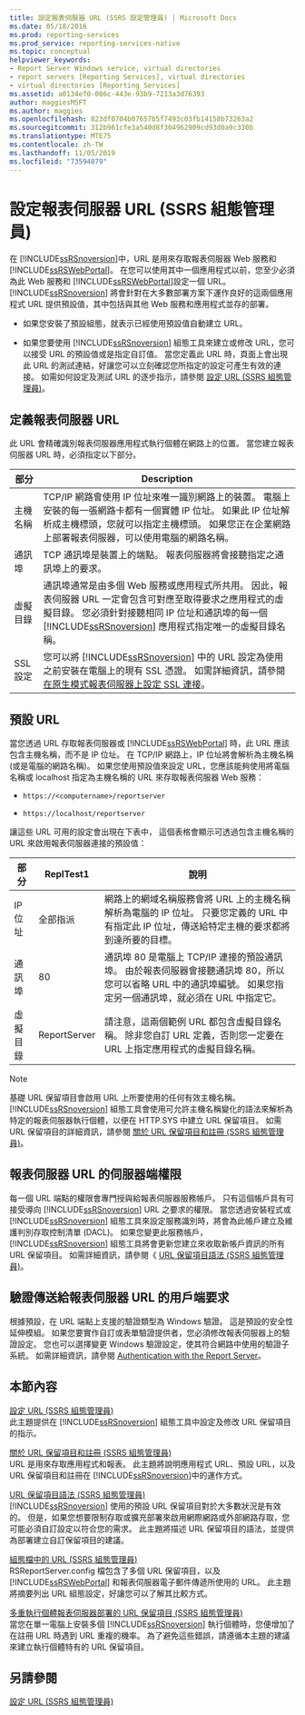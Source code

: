 ```yaml
---
title: 設定報表伺服器 URL (SSRS 設定管理員) | Microsoft Docs
ms.date: 05/18/2016
ms.prod: reporting-services
ms.prod_service: reporting-services-native
ms.topic: conceptual
helpviewer_keywords:
- Report Server Windows service, virtual directories
- report servers [Reporting Services], virtual directories
- virtual directories [Reporting Services]
ms.assetid: a0134ef0-086c-443e-93b9-7213a3d76393
author: maggiesMSFT
ms.author: maggies
ms.openlocfilehash: 823df0704b07657b5f7493c03fb14158b73263a2
ms.sourcegitcommit: 312b961cfe3a540d8f304962909cd93d0a9c330b
ms.translationtype: MTE75
ms.contentlocale: zh-TW
ms.lasthandoff: 11/05/2019
ms.locfileid: "73594079"
---
```

# <a name="configure-report-server-urls--ssrs-configuration-manager"></a>設定報表伺服器 URL (SSRS 組態管理員)
  在 [!INCLUDE[ssRSnoversion](../../includes/ssrsnoversion-md.md)]中，URL 是用來存取報表伺服器 Web 服務和 [!INCLUDE[ssRSWebPortal](../../includes/ssrswebportal.md)]。 在您可以使用其中一個應用程式以前，您至少必須為此 Web 服務和 [!INCLUDE[ssRSWebPortal](../../includes/ssrswebportal.md)]設定一個 URL。 [!INCLUDE[ssRSnoversion](../../includes/ssrsnoversion-md.md)] 將會針對在大多數部署方案下運作良好的這兩個應用程式 URL 提供預設值，其中包括與其他 Web 服務和應用程式並存的部署。  
  
-   如果您安裝了預設組態，就表示已經使用預設值自動建立 URL。  
  
-   如果您要使用 [!INCLUDE[ssRSnoversion](../../includes/ssrsnoversion-md.md)] 組態工具來建立或修改 URL，您可以接受 URL 的預設值或是指定自訂值。 當您定義此 URL 時，頁面上會出現此 URL 的測試連結，好讓您可以立刻確認您所指定的設定可產生有效的連接。 如需如何設定及測試 URL 的逐步指示，請參閱 [設定 URL &#40;SSRS 組態管理員&#41;](../../reporting-services/install-windows/configure-a-url-ssrs-configuration-manager.md)。  
  
## <a name="defining-a-report-server-url"></a>定義報表伺服器 URL  
 此 URL 會精確識別報表伺服器應用程式執行個體在網路上的位置。 當您建立報表伺服器 URL 時，必須指定以下部分。  
  
|部分|Description|  
|----------|-----------------|  
|主機名稱|TCP/IP 網路會使用 IP 位址來唯一識別網路上的裝置。 電腦上安裝的每一張網路卡都有一個實體 IP 位址。 如果此 IP 位址解析成主機標頭，您就可以指定主機標頭。 如果您正在企業網路上部署報表伺服器，可以使用電腦的網路名稱。|  
|通訊埠|TCP 通訊埠是裝置上的端點。 報表伺服器將會接聽指定之通訊埠上的要求。|  
|虛擬目錄|通訊埠通常是由多個 Web 服務或應用程式所共用。 因此，報表伺服器 URL 一定會包含可對應至取得要求之應用程式的虛擬目錄。 您必須針對接聽相同 IP 位址和通訊埠的每一個 [!INCLUDE[ssRSnoversion](../../includes/ssrsnoversion-md.md)] 應用程式指定唯一的虛擬目錄名稱。|  
|SSL 設定|您可以將 [!INCLUDE[ssRSnoversion](../../includes/ssrsnoversion-md.md)] 中的 URL 設定為使用之前安裝在電腦上的現有 SSL 憑證。 如需詳細資訊，請參閱 [在原生模式報表伺服器上設定 SSL 連接](../../reporting-services/security/configure-ssl-connections-on-a-native-mode-report-server.md)。|  
  
## <a name="default-urls"></a>預設 URL  
 當您透過 URL 存取報表伺服器或 [!INCLUDE[ssRSWebPortal](../../includes/ssrswebportal.md)] 時，此 URL 應該包含主機名稱，而不是 IP 位址。 在 TCP/IP 網路上，IP 位址將會解析為主機名稱 (或是電腦的網路名稱)。 如果您使用預設值來設定 URL，您應該能夠使用將電腦名稱或 localhost 指定為主機名稱的 URL 來存取報表伺服器 Web 服務：  
  
-   `https://<computername>/reportserver`  
  
-   `https://localhost/reportserver`  
  
 讓這些 URL 可用的設定會出現在下表中， 這個表格會顯示可透過包含主機名稱的 URL 來啟用報表伺服器連接的預設值：  
  
|部分|ReplTest1|說明|  
|----------|-----------|-----------------|  
|IP 位址|全部指派|網路上的網域名稱服務會將 URL 上的主機名稱解析為電腦的 IP 位址。 只要您定義的 URL 中有指定此 IP 位址，傳送給特定主機的要求都將到達所要的目標。|  
|通訊埠|80|通訊埠 80 是電腦上 TCP/IP 連接的預設通訊埠。 由於報表伺服器會接聽通訊埠 80，所以您可以省略 URL 中的通訊埠編號。 如果您指定另一個通訊埠，就必須在 URL 中指定它。|  
|虛擬目錄|ReportServer|請注意，這兩個範例 URL 都包含虛擬目錄名稱。 除非您自訂 URL 定義，否則您一定要在 URL 上指定應用程式的虛擬目錄名稱。|  
  
> [!NOTE]  
>  基礎 URL 保留項目會啟用 URL 上所要使用的任何有效主機名稱。 [!INCLUDE[ssRSnoversion](../../includes/ssrsnoversion-md.md)] 組態工具會使用可允許主機名稱變化的語法來解析為特定的報表伺服器執行個體，以便在 HTTP.SYS 中建立 URL 保留項目。 如需 URL 保留項目的詳細資訊，請參閱 [關於 URL 保留項目和註冊 &#40;SSRS 組態管理員&#41;](../../reporting-services/install-windows/about-url-reservations-and-registration-ssrs-configuration-manager.md)。  
  
## <a name="server-side-permissions-on-a-report-server-url"></a>報表伺服器 URL 的伺服器端權限  
 每一個 URL 端點的權限會專門授與給報表伺服器服務帳戶。 只有這個帳戶具有可接受導向 [!INCLUDE[ssRSnoversion](../../includes/ssrsnoversion-md.md)] URL 之要求的權限。 當您透過安裝程式或 [!INCLUDE[ssRSnoversion](../../includes/ssrsnoversion-md.md)] 組態工具來設定服務識別時，將會為此帳戶建立及維護判別存取控制清單 (DACL)。 如果您變更此服務帳戶， [!INCLUDE[ssRSnoversion](../../includes/ssrsnoversion-md.md)] 組態工具將會更新您建立來收取新帳戶資訊的所有 URL 保留項目。 如需詳細資訊，請參閱《 [URL 保留項目語法 &#40;SSRS 組態管理員&#41;](../../reporting-services/install-windows/url-reservation-syntax-ssrs-configuration-manager.md)。  
  
## <a name="authenticating-client-requests-sent-to-a-report-server-url"></a>驗證傳送給報表伺服器 URL 的用戶端要求  
 根據預設，在 URL 端點上支援的驗證類型為 Windows 驗證。 這是預設的安全性延伸模組。 如果您要實作自訂或表單驗證提供者，您必須修改報表伺服器上的驗證設定。 您也可以選擇變更 Windows 驗證設定，使其符合網路中使用的驗證子系統。 如需詳細資訊，請參閱 [Authentication with the Report Server](../../reporting-services/security/authentication-with-the-report-server.md)。  
  
## <a name="in-this-section"></a>本節內容  
 [設定 URL &#40;SSRS 組態管理員&#41;](../../reporting-services/install-windows/configure-a-url-ssrs-configuration-manager.md)  
 此主題提供在 [!INCLUDE[ssRSnoversion](../../includes/ssrsnoversion-md.md)] 組態工具中設定及修改 URL 保留項目的指示。  
  
 [關於 URL 保留項目和註冊 &#40;SSRS 組態管理員&#41;](../../reporting-services/install-windows/about-url-reservations-and-registration-ssrs-configuration-manager.md)  
 URL 是用來存取應用程式和報表。 此主題將說明應用程式 URL、預設 URL，以及 URL 保留項目和註冊在 [!INCLUDE[ssRSnoversion](../../includes/ssrsnoversion-md.md)]中的運作方式。  
  
 [URL 保留項目語法 &#40;SSRS 組態管理員&#41;](../../reporting-services/install-windows/url-reservation-syntax-ssrs-configuration-manager.md)  
 [!INCLUDE[ssRSnoversion](../../includes/ssrsnoversion-md.md)] 使用的預設 URL 保留項目對於大多數狀況是有效的。 但是，如果您想要限制存取或擴充部署來啟用網際網路或外部網路存取，您可能必須自訂設定以符合您的需求。 此主題將描述 URL 保留項目的語法，並提供為部署建立自訂保留項目的建議。  
  
 [組態檔中的 URL &#40;SSRS 組態管理員&#41;](../../reporting-services/install-windows/urls-in-configuration-files-ssrs-configuration-manager.md)  
 RSReportServer.config 檔包含了多個 URL 保留項目，以及 [!INCLUDE[ssRSWebPortal](../../includes/ssrswebportal.md)] 和報表伺服器電子郵件傳遞所使用的 URL。 此主題將摘要列出 URL 組態設定，好讓您可以了解其比較方式。  
  
 [多重執行個體報表伺服器部署的 URL 保留項目 &#40;SSRS 組態管理員&#41;](../../reporting-services/install-windows/url-reservations-for-multi-instance-report-server-deployments.md)  
 當您在單一電腦上安裝多個 [!INCLUDE[ssRSnoversion](../../includes/ssrsnoversion-md.md)] 執行個體時，您便增加了在註冊 URL 時遇到 URL 重複的機率。 為了避免這些錯誤，請遵循本主題的建議來建立執行個體特有的 URL 保留項目。  
  
## <a name="see-also"></a>另請參閱  
 [設定 URL &#40;SSRS 組態管理員&#41;](../../reporting-services/install-windows/configure-a-url-ssrs-configuration-manager.md) 
